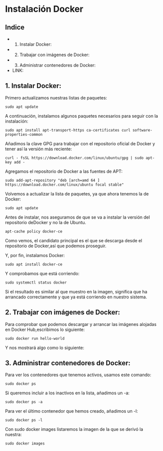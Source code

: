 # Instalación Docker

## Indice

- 1. Instalar Docker:
- 2. Trabajar con imágenes de Docker:
- 3. Administrar contenedores de Docker:
- LINK:

## 1. Instalar Docker:

Primero actualizamos nuestras listas de paquetes:

```
sudo apt update
```

A continuación, instalamos algunos paquetes necesarios para seguir con la instalación:

```
sudo apt install apt-transport-https ca-certificates curl software-properties-common
```

Añadimos la clave GPG para trabajar con el repositorio oficial de Docker y tener así la versión más reciente:

```
curl - fsSL https://download.docker.com/linux/ubuntu/gpg | sudo apt-key add -
```

Agregamos el repositorio de Docker a las fuentes de APT:

```
sudo add-apt-repository "deb [arch=amd 64 ] https://download.docker.com/linux/ubuntu focal stable"
```

Volvemos a actualizar la lista de paquetes, ya que ahora tenemos la de Docker:

```
sudo apt update
```

Antes de instalar, nos aseguramos de que se va a instalar la versión del repositorio deDocker y no la de Ubuntu.

```
apt-cache policy docker-ce
```

Como vemos, el candidato principal es el que se descarga desde el repositorio de Docker,así que podemos proseguir.

Y, por fin, instalamos Docker:

```
sudo apt install docker-ce
```

Y comprobamos que está corriendo:

```
sudo systemctl status docker
```

Si el resultado es similar al que muestro en la imagen, significa que ha arrancado correctamente y que ya está corriendo en nuestro sistema.

## 2. Trabajar con imágenes de Docker:

Para comprobar que podemos descargar y arrancar las imágenes alojadas en Docker Hub,escribimos lo siguiente:

```
sudo docker run hello-world
```

Y nos mostrará algo como lo siguiente:

## 3. Administrar contenedores de Docker:

Para ver los contenedores que tenemos activos, usamos este comando:

```
sudo docker ps
```

Si queremos incluir a los inactivos en la lista, añadimos un -a:

```
sudo docker ps -a
```

Para ver el último contenedor que hemos creado, añadimos un -l:

```
sudo docker ps -l
```

Con sudo docker images listaremos la imagen de la que se derivó la nuestra:

```
sudo docker images
```

